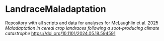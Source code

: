 # LandraceMaladaptation
Repository with all scripts and data for analyses for McLaughlin et al. 2025 _Maladaptation in cereal crop landraces following a soot-producing climate catastrophe_ https://doi.org/10.1101/2024.05.18.594591 
